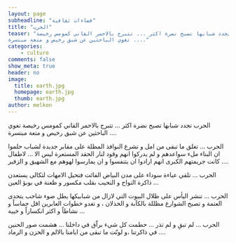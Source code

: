 ```yaml
---
layout: page
subheadline: "فضاءات ثقافية"
title: "الحرب"
teaser: "الحرب تجدد شبابها تصبح نضرة اكثر ... تتبرج بالاحمر القاني كمومس رخيصة
تغوي الباحثين عن شبق رخيص و متعة مبتسرة ...."
categories:
    - culture
comments: false
show_meta: true
header: no
image:
  title: earth.jpg
  homepage: earth.jpg
  thumb: earth.jpg
author: melkon
---
```




الحرب تجدد شبابها تصبح نضرة اكثر ... تتبرج بالاحمر القاني كمومس رخيصة
تغوي الباحثين عن شبق رخيص و متعة مبتسرة ....

الحرب ... تغلق ما تبقى من امل و تشرع النوافذ المطلة على مقابر جديدة
لشباب حلموا ان البناء ملء سواعدهم و لم يدركوا انهم وقود لنار الحقد
المستعرة ليس الا ... لاطفال كانت جريمتهم الكبرى انهم ارادوا ان يتنفسوا و
ان يمارسوا لهوهم مع الشهيق و الزفير ....

الحرب ... تلقي عباءة سوداء على مدن البياض الفائت فتحيل الامهات لثكالى
يستعدن ذاكرة النواح و النحيب بقلب مكسور و طعنة في بوبؤ العين ...

الحرب ... تنشر اليأس على ظلال البيوت التي لازال من شبابيكها يطل ضوء شاحب
يتحدى العتمة و تصبح الشوارع مظللة بالكآبة و الخذلان ، و تغدو خطوات
العابرين اقل حماساً و نشاطاً و اكثر انكساراً و خيبة ...

الحرب ... لم تبقِ و لم تذر ... حطمت كل شيء براّق في داخلنا ... هشمت صور
الحنين في ذاكرتنا ،و لونّت ما تبقى من ايامنا بالالم و الحزن و الرماد
....
